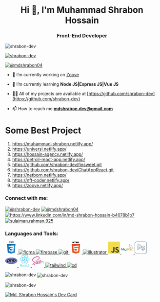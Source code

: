 <h1 align="center">Hi 👋, I'm Muhammad Shrabon Hossain</h1>
<h3 align="center">Front-End Developer</h3>

<p align="left"> <img src="https://komarev.com/ghpvc/?username=shrabon-dev&label=Profile%20views&color=0e75b6&style=flat" alt="shrabon-dev" /> </p>

<p align="left"> <a href="https://github.com/ryo-ma/github-profile-trophy"><img src="https://github-profile-trophy.vercel.app/?username=shrabon-dev" alt="shrabon-dev" /></a> </p>

<p align="left"> <a href="https://twitter.com/mdshrabon04" target="blank"><img src="https://img.shields.io/twitter/follow/@mdshrabon04?logo=twitter&style=for-the-badge" alt="@mdshrabon04" /></a> </p>

- 🔭 I’m currently working on [Zoove](https://zoove.netlify.app/)

- 🌱 I’m currently learning **Node JS|Express JS|Vue JS**

- 👨‍💻 All of my projects are available at [https://github.com/shrabon-dev](https://github.com/shrabon-dev)

- 📫 How to reach me **mdshrabon.dev@gmail.com**

# Some Best Project
1. https://muhammad-shrabon.netlify.app/
2. https://universi.netlify.app/
3. https://hossain-agency.netlify.app/
4. https://petroil-react-app.netlify.app/
5. https://github.com/shrabon-dev/finsweet.git
6. https://github.com/shrabon-dev/ChatAppReact.git
7. https://netborn.netlify.app/
8. https://nft-coder.netlify.app/
9. https://zoove.netlify.app/

<h3 align="left">Connect with me:</h3>
<p align="left">
<a href="https://codepen.io/shrabon-dev" target="blank"><img align="center" src="https://raw.githubusercontent.com/rahuldkjain/github-profile-readme-generator/master/src/images/icons/Social/codepen.svg" alt="@shrabon-dev" height="30" width="40" /></a>
<a href="https://twitter.com/@mdshrabon04" target="blank"><img align="center" src="https://raw.githubusercontent.com/rahuldkjain/github-profile-readme-generator/master/src/images/icons/Social/twitter.svg" alt="@mdshrabon04" height="30" width="40" /></a>
<a href="https://www.linkedin.com/in/md-shrabon-hossain-b4078b1b7" target="blank"><img align="center" src="https://raw.githubusercontent.com/rahuldkjain/github-profile-readme-generator/master/src/images/icons/Social/linked-in-alt.svg" alt="https://www.linkedin.com/in/md-shrabon-hossain-b4078b1b7" height="30" width="40" /></a>
<a href="https://fb.com/sulaiman.rahman.925" target="blank"><img align="center" src="https://raw.githubusercontent.com/rahuldkjain/github-profile-readme-generator/master/src/images/icons/Social/facebook.svg" alt="sulaiman.rahman.925" height="30" width="40" /></a>
</p>

<h3 align="left">Languages and Tools:</h3>
<p align="left"> <a href="https://www.w3schools.com/css/" target="_blank" rel="noreferrer"> <img src="https://raw.githubusercontent.com/devicons/devicon/master/icons/css3/css3-original-wordmark.svg" alt="css3" width="40" height="40"/> </a> <a href="https://www.figma.com/" target="_blank" rel="noreferrer"> <img src="https://www.vectorlogo.zone/logos/figma/figma-icon.svg" alt="figma" width="40" height="40"/> </a> <a href="https://firebase.google.com/" target="_blank" rel="noreferrer"> <img src="https://www.vectorlogo.zone/logos/firebase/firebase-icon.svg" alt="firebase" width="40" height="40"/> </a> <a href="https://git-scm.com/" target="_blank" rel="noreferrer"> <img src="https://www.vectorlogo.zone/logos/git-scm/git-scm-icon.svg" alt="git" width="40" height="40"/> </a> <a href="https://www.w3.org/html/" target="_blank" rel="noreferrer"> <img src="https://raw.githubusercontent.com/devicons/devicon/master/icons/html5/html5-original-wordmark.svg" alt="html5" width="40" height="40"/> </a> <a href="https://www.adobe.com/in/products/illustrator.html" target="_blank" rel="noreferrer"> <img src="https://www.vectorlogo.zone/logos/adobe_illustrator/adobe_illustrator-icon.svg" alt="illustrator" width="40" height="40"/> </a> <a href="https://developer.mozilla.org/en-US/docs/Web/JavaScript" target="_blank" rel="noreferrer"> <img src="https://raw.githubusercontent.com/devicons/devicon/master/icons/javascript/javascript-original.svg" alt="javascript" width="40" height="40"/> </a> <a href="https://www.mysql.com/" target="_blank" rel="noreferrer"> <img src="https://raw.githubusercontent.com/devicons/devicon/master/icons/mysql/mysql-original-wordmark.svg" alt="mysql" width="40" height="40"/> </a> <a href="https://www.photoshop.com/en" target="_blank" rel="noreferrer"> <img src="https://raw.githubusercontent.com/devicons/devicon/master/icons/photoshop/photoshop-line.svg" alt="photoshop" width="40" height="40"/> </a> <a href="https://www.php.net" target="_blank" rel="noreferrer"> <img src="https://raw.githubusercontent.com/devicons/devicon/master/icons/php/php-original.svg" alt="php" width="40" height="40"/> </a> <a href="https://reactjs.org/" target="_blank" rel="noreferrer"> <img src="https://raw.githubusercontent.com/devicons/devicon/master/icons/react/react-original-wordmark.svg" alt="react" width="40" height="40"/> </a> <a href="https://sass-lang.com" target="_blank" rel="noreferrer"> <img src="https://raw.githubusercontent.com/devicons/devicon/master/icons/sass/sass-original.svg" alt="sass" width="40" height="40"/> </a> <a href="https://tailwindcss.com/" target="_blank" rel="noreferrer"> <img src="https://www.vectorlogo.zone/logos/tailwindcss/tailwindcss-icon.svg" alt="tailwind" width="40" height="40"/> </a> <a href="https://www.adobe.com/products/xd.html" target="_blank" rel="noreferrer"> <img src="https://cdn.worldvectorlogo.com/logos/adobe-xd.svg" alt="xd" width="40" height="40"/> </a> </p>

<p><img align="left" src="https://github-readme-stats.vercel.app/api/top-langs?username=shrabon-dev&show_icons=true&locale=en&layout=compact" alt="shrabon-dev" /></p>

<p>&nbsp;<img align="center" src="https://github-readme-stats.vercel.app/api?username=shrabon-dev&show_icons=true&locale=en" alt="shrabon-dev" /></p>

<p><img align="center" src="https://github-readme-streak-stats.herokuapp.com/?user=shrabon-dev&" alt="shrabon-dev" /></p>
<a href="https://app.daily.dev/ShrabonHossain"><img src="https://api.daily.dev/devcards/ac8e5e54c7c2466d842efb4a1df438d0.png?r=c9j" width="200" alt="Md. Shrabon Hossain's Dev Card"/></a>
